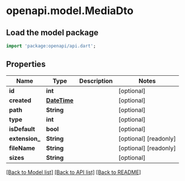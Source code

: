 # openapi.model.MediaDto

## Load the model package
```dart
import 'package:openapi/api.dart';
```

## Properties
Name | Type | Description | Notes
------------ | ------------- | ------------- | -------------
**id** | **int** |  | [optional] 
**created** | [**DateTime**](DateTime.md) |  | [optional] 
**path** | **String** |  | [optional] 
**type** | **int** |  | [optional] 
**isDefault** | **bool** |  | [optional] 
**extension_** | **String** |  | [optional] [readonly] 
**fileName** | **String** |  | [optional] [readonly] 
**sizes** | **String** |  | [optional] 

[[Back to Model list]](../README.md#documentation-for-models) [[Back to API list]](../README.md#documentation-for-api-endpoints) [[Back to README]](../README.md)


